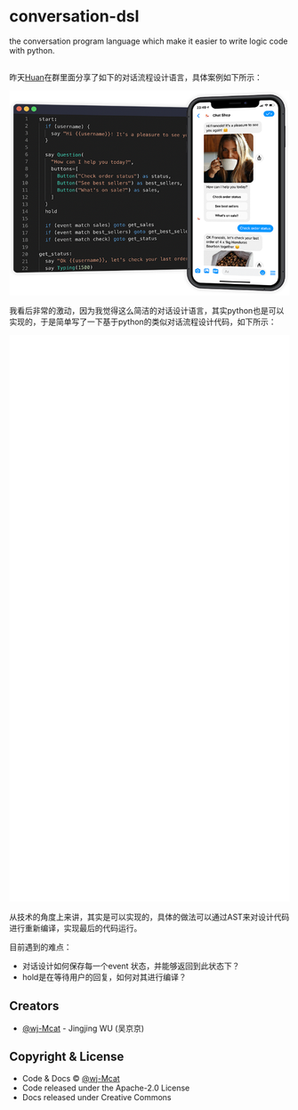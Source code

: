 # conversation-dsl

the conversation program language which make it easier to write logic code with python.

## 

昨天[Huan](https://www.github.com/huan)在群里面分享了如下的对话流程设计语言，具体案例如下所示：

[![](./assets/image/csml.png)](https://www.csml.dev/)

我看后非常的激动，因为我觉得这么简洁的对话设计语言，其实python也是可以实现的，于是简单写了一下基于python的类似对话流程设计代码，如下所示：

![](./assets/image/carbon.svg)

从技术的角度上来讲，其实是可以实现的，具体的做法可以通过AST来对设计代码进行重新编译，实现最后的代码运行。

目前遇到的难点：

* 对话设计如何保存每一个event 状态，并能够返回到此状态下？
* hold是在等待用户的回复，如何对其进行编译？


## Creators

- [@wj-Mcat](https://github.com/wj-Mcat) - Jingjing WU (吴京京)

## Copyright & License

- Code & Docs © [@wj-Mcat](https://github.com/wj-Mcat)
- Code released under the Apache-2.0 License
- Docs released under Creative Commons

